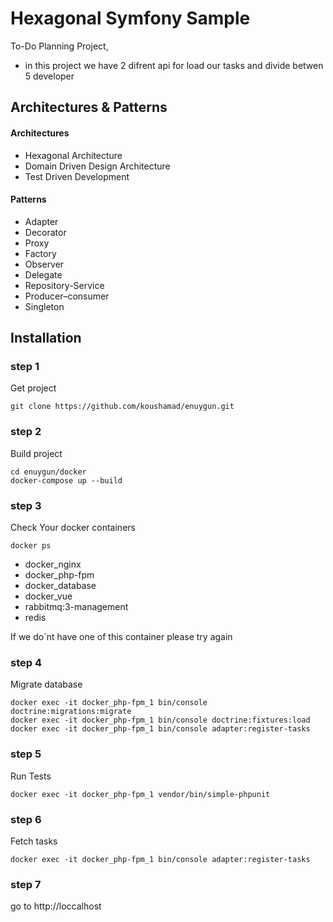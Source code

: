 # Hexagonal Symfony Sample

To-Do Planning Project,
- in this project we have 2 difrent api for load our tasks and divide betwen 5 developer

## Architectures & Patterns

#### Architectures
- Hexagonal Architecture
- Domain Driven Design Architecture
- Test Driven Development

#### Patterns
- Adapter
- Decorator
- Proxy
- Factory
- Observer
- Delegate
- Repository-Service
- Producer–consumer
- Singleton


## Installation

### step 1
Get project
```shell script
git clone https://github.com/koushamad/enuygun.git
```

### step 2
Build project
```shell script
cd enuygun/docker
docker-compose up --build
```

### step 3
Check Your docker containers
```shell script
docker ps
```
- docker_nginx
- docker_php-fpm
- docker_database
- docker_vue
- rabbitmq:3-management
- redis

If we do`nt have one of this container please try again

### step 4
Migrate database
```shell script
docker exec -it docker_php-fpm_1 bin/console doctrine:migrations:migrate 
docker exec -it docker_php-fpm_1 bin/console doctrine:fixtures:load
docker exec -it docker_php-fpm_1 bin/console adapter:register-tasks
```

### step 5
Run Tests
```shell script
docker exec -it docker_php-fpm_1 vendor/bin/simple-phpunit
```

### step 6
Fetch tasks
```shell script
docker exec -it docker_php-fpm_1 bin/console adapter:register-tasks
```

### step 7
go to http://loccalhost
